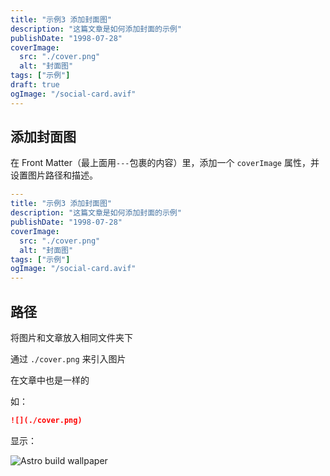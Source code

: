 ```yaml
---
title: "示例3 添加封面图"
description: "这篇文章是如何添加封面的示例"
publishDate: "1998-07-28"
coverImage:
  src: "./cover.png"
  alt: "封面图"
tags: ["示例"]
draft: true
ogImage: "/social-card.avif"
---
```


## 添加封面图

在 Front Matter（最上面用`---`包裹的内容）里，添加一个 `coverImage` 属性，并设置图片路径和描述。

```yaml
---
title: "示例3 添加封面图"
description: "这篇文章是如何添加封面的示例"
publishDate: "1998-07-28"
coverImage:
  src: "./cover.png"
  alt: "封面图"
tags: ["示例"]
ogImage: "/social-card.avif"
---

```

## 路径

将图片和文章放入相同文件夹下

通过 `./cover.png` 来引入图片

在文章中也是一样的

如：

```md
![](./cover.png)
```

显示：

![Astro build wallpaper](./cover.png)
